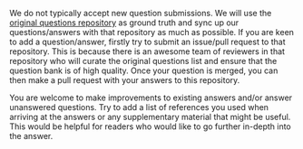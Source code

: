 We do not typically accept new question submissions. We will use the [original questions repository](https://github.com/h5bp/Front-end-Developer-Interview-Questions) as ground truth and sync up our questions/answers with that repository as much as possible. If you are keen to add a question/answer, firstly try to submit an issue/pull request to that repository. This is because there is an awesome team of reviewers in that repository who will curate the original questions list and ensure that the question bank is of high quality. Once your question is merged, you can then make a pull request with your answers to this repository.

You are welcome to make improvements to existing answers and/or answer unanswered questions. Try to add a list of references you used when arriving at the answers or any supplementary material that might be useful. This would be helpful for readers who would like to go further in-depth into the answer.

